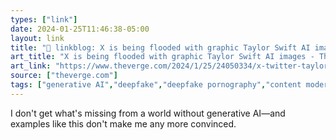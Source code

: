 ```yaml
---
types: ["link"]
date: 2024-01-25T11:46:38-05:00
layout: link
title: "🔗 linkblog: X is being flooded with graphic Taylor Swift AI images - The Verge'"
art_title: "X is being flooded with graphic Taylor Swift AI images - The Verge"
art_link: "https://www.theverge.com/2024/1/25/24050334/x-twitter-taylor-swift-ai-fake-images-trending"
source: ["theverge.com"]
tags: ["generative AI","deepfake","deepfake pornography","content moderation","Twitter"]
---
```

I don't get what's missing from a world without generative AI—and examples like this don't make me any more convinced.
